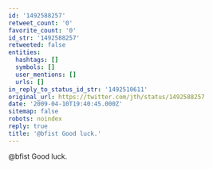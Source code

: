 ```yaml
---
id: '1492588257'
retweet_count: '0'
favorite_count: '0'
id_str: '1492588257'
retweeted: false
entities:
  hashtags: []
  symbols: []
  user_mentions: []
  urls: []
in_reply_to_status_id_str: '1492510611'
original_url: https://twitter.com/jth/status/1492588257
date: '2009-04-10T19:40:45.000Z'
sitemap: false
robots: noindex
reply: true
title: '@bfist Good luck.'
---
```


@bfist Good luck.